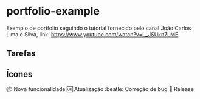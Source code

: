 # portfolio-example
Exemplo de portfolio seguindo o tutorial fornecido pelo canal João Carlos Lima e Silva, link: https://www.youtube.com/watch?v=L_JSUkn7LME

## Tarefas

## Ícones
:package: Nova funcionalidade
:up: Atualização
:beatle: Correção de bug
:checkered_flag: Release